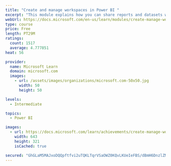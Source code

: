 ```yaml
---
title: "Create and manage workspaces in Power BI "
excerpt: "This module explains how you can share reports and datasets with your users and how to create a deployment strategy that makes sense for you and your organization. Furthermore, you will learn about data lineage in Microsoft Power BI."
webUrl: https://docs.microsoft.com/en-us/learn/modules/create-manage-workspaces-power-bi/
type: course
price: Free
length: PT29M
ratings:
  count: 1517
  average: 4.777851
heat: 56

provider:
  name: Microsoft Learn
  domain: microsoft.com
  images:
    - url: /assets/images/organizations/microsoft.com-50x50.jpg
      width: 50
      height: 50

levels:
  - Intermediate

topics:
  - Power BI

images:
  - url: https://docs.microsoft.com/learn/achievements/create-manage-workspaces-power-bi-social.png
    width: 643
    height: 321
    isCached: true

secured: "GhGLaM5MAJxoDQQpftfvi2uTQKLTqrVSaOWZ0KQvLKUeIeFBS/dBmH6DnzlZMJ1bXp3dbbkCB0ChpEbB3oYaNDDJCz3MJZ4ZDqCFz61lMkmtbROaCZ3XisoXRZGUr18VkwB+f/q+QGc5H0IdULt8hM9eX23DNiOYZDKRWNphi9GRTGQ7CbVvqJ6SdMw4FrpxecrevxkhJC5hxeZVa+cHcBysRIIqHC7iWNOUBGxR8HeVbhjd1+WH6Jr5aGoi6B3D2xIwBtsuTlWrSwHvtqOTK556nbTaMl6DV/uN4U/q4f8KLePteuUeG3hlpwDUEQh7C/jzg3bCCx21381Xc64ea1wLIQ9W3aVQeClVmykYa0TvCavYV64OyJWVFu8RYjbzFOe2e2+V/bp2o3c4AK0jgxmhdaU4+P+c3lO2yBCKk2Y=;8yFnIBWv3s/F2TpjX+nPVQ=="
---
```


